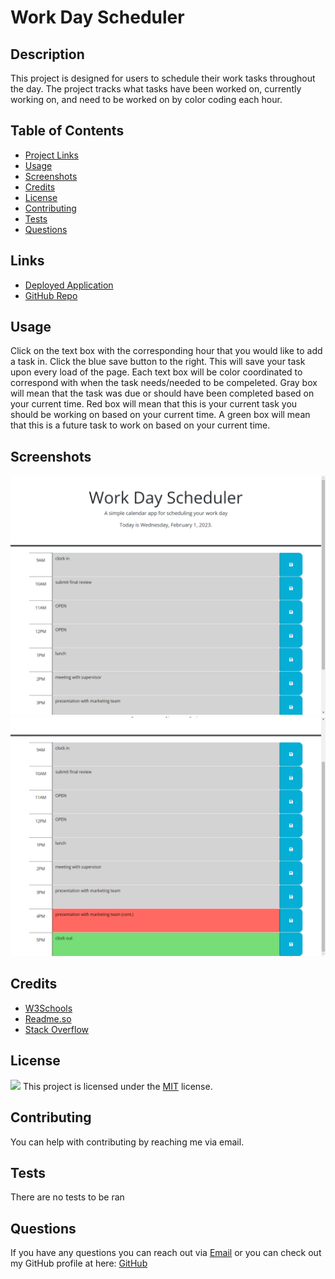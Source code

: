 
  # Work Day Scheduler

  ## Description
  This project is designed for users to schedule their work tasks throughout the day. The project tracks what tasks have been worked on, currently working on, and need to be worked on by color coding each hour.

  ## Table of Contents
  * [Project Links](#links)
  * [Usage](#usage)
  * [Screenshots](#screenshots)
  * [Credits](#credits)
  * [License](#license)
  * [Contributing](#contributing)
  * [Tests](#tests)
  * [Questions](#questions)

  ## Links
  * [Deployed Application](https://jeaustins27.github.io/Work-Day-Scheduler/)
  * [GitHub Repo](https://github.com/jeaustins27/Work-Day-Scheduler)

  ## Usage
Click on the text box with the corresponding hour that you would like to add a task in. Click the blue save button to the right. This will save your task upon every load of the page. Each text box will be color coordinated to correspond with when the task needs/needed to be compeleted. Gray box will mean that the task was due or should have been completed based on your current time. Red box will mean that this is your current task you should be working on based on your current time. A green box will mean that this is a future task to work on based on your current time.

  ## Screenshots
  ![Work-Day-Load](./assets/images/work-day1.png)
  ![Work-Day-Colors](./assets/images/work-day.png)

  ## Credits
  * [W3Schools](https://www.w3schools.com/)
  * [Readme.so](https://readme.so/)
  * [Stack Overflow](https://stackoverflow.com)

  
  ## License
  
  ![](https://img.shields.io/badge/License-MIT-blue.svg)
  This project is licensed under the [MIT](https://choosealicense.com/licenses/mit/) license.

    

  ## Contributing
  You can help with contributing by reaching me via email.

  ## Tests
  There are no tests to be ran

  ## Questions
  If you have any questions you can reach out via [Email](mailto:JeaustinS27@gmail.com) or you can check out my GitHub profile at here: [GitHub](https://github.com/jeaustins27)

